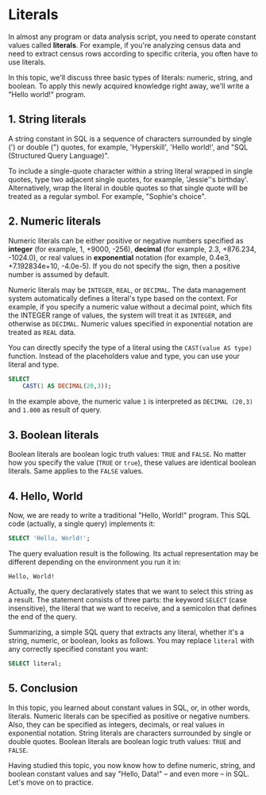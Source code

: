 # Literals

In almost any program or data analysis script, you need to operate constant values called **literals**. For example, if you're analyzing census data and need to extract census rows according to specific criteria, you often have to use literals.

In this topic, we'll discuss three basic types of literals: numeric, string, and boolean. To apply this newly acquired knowledge right away, we'll write a "Hello world!" program.

## 1. String literals

A string constant in SQL is a sequence of characters surrounded by single (') or double (") quotes, for example, 'Hyperskill', 'Hello world!', and "SQL (Structured Query Language)".

To include a single-quote character within a string literal wrapped in single quotes, type two adjacent single quotes, for example, 'Jessie''s birthday'. Alternatively, wrap the literal in double quotes so that single quote will be treated as a regular symbol. For example, "Sophie's choice".

## 2. Numeric literals

Numeric literals can be either positive or negative numbers specified as **integer** (for example, 1, +9000, -256), **decimal** (for example, 2.3, +876.234, -1024.0), or real values in **exponential** notation (for example, 0.4e3, +7.192834e+10, -4.0e-5). If you do not specify the sign, then a positive number is assumed by default.

Numeric literals may be `INTEGER`, `REAL`, or `DECIMAL`. The data management system automatically defines a literal's type based on the context. For example, if you specify a numeric value without a decimal point, which fits the INTEGER range of values, the system will treat it as `INTEGER`, and otherwise as `DECIMAL`. Numeric values specified in exponential notation are treated as `REAL` data.

You can directly specify the type of a literal using the `CAST(value AS type)` function. Instead of the placeholders value and type, you can use your literal and type.
```sql
SELECT
    CAST(1 AS DECIMAL(20,3));
```
In the example above, the numeric value `1` is interpreted as `DECIMAL (20,3)` and `1.000` as result of query.

## 3. Boolean literals

Boolean literals are boolean logic truth values: `TRUE` and `FALSE`. No matter how you specify the value (`TRUE` or `true`), these values are identical boolean literals. Same applies to the `FALSE` values.

## 4. Hello, World

Now, we are ready to write a traditional "Hello, World!" program. This SQL code (actually, a single query) implements it:
```sql
SELECT 'Hello, World!';
```

The query evaluation result is the following. Its actual representation may be different depending on the environment you run it in:
```
Hello, World!
```
Actually, the query declaratively states that we want to select this string as a result. The statement consists of three parts: the keyword `SELECT` (case insensitive), the literal that we want to receive, and a semicolon that defines the end of the query.

Summarizing, a simple SQL query that extracts any literal, whether it's a string, numeric, or boolean, looks as follows. You may replace `literal` with any correctly specified constant you want:
```sql
SELECT literal;
```

## 5. Conclusion

In this topic, you learned about constant values in SQL, or, in other words, literals. Numeric literals can be specified as positive or negative numbers. Also, they can be specified as integers, decimals, or real values in exponential notation. String literals are characters surrounded by single or double quotes. Boolean literals are boolean logic truth values: `TRUE` and `FALSE`.

Having studied this topic, you now know how to define numeric, string, and boolean constant values and say "Hello, Data!" – and even more – in SQL. Let's move on to practice.
